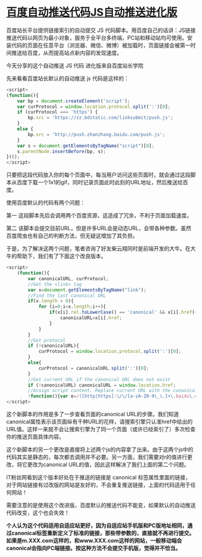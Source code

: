 # [百度自动推送代码JS自动推送进化版](https://www.cnblogs.com/chinafine/articles/9359814.html)



百度站长平台提供链接索引的自动提交 JS 代码脚本。用百度自己的话讲：JS链接推送代码以网页为最小对象，服务于全平台多终端，PC站和移动站均可使用。安装代码的页面在任意平台（浏览器、微信、微博）被加载时，页面链接会被第一时间推送给百度，从而提高站点新内容的发现速度。
<!-- more -->
今天分享的这个自动推送 JS 代码 进化版来自百度站长学院

先来看看百度站长默认的自动推送 js 代码是这样的：

```js
<script>
(function(){
    var bp = document.createElement('script');
    var curProtocol = window.location.protocol.split(':')[0];
    if (curProtocol === 'https') {
        bp.src = 'https://zz.bdstatic.com/linksubmit/push.js';        
    }
    else {
        bp.src = 'http://push.zhanzhang.baidu.com/push.js';
    }
    var s = document.getElementsByTagName("script")[0];
    s.parentNode.insertBefore(bp, s);
})();
</script>
```

只要把这段代码放入你的每个页面中，每当用户访问这些页面时，就会通过这段脚本从百度下载一个1x1的gif，同时记录页面此时此刻的URL地址，然后推送给百度。

使用百度默认的代码有两个问题：

第一 这段脚本先后会调用两个百度资源，这造成了冗余，不利于页面加载速度。

第二 该脚本会提交目前URL，但是许多URL会是动态URL，会带各种参数。虽然百度爬虫也有自己的判断方法，但无疑这增加了其负担。

于是，为了解决这两个问题，笔者咨询了好友柴云翔同时是前端开发的大牛。在大牛的帮助下，我们有了下面这个改良版本。

 

```js
<script>
	(function(){
		var canonicalURL, curProtocol;
		//Get the <link> tag
		var x=document.getElementsByTagName("link");
		//Find the last canonical URL
		if(x.length > 0){
			for (i=0;i<x.length;i++){
				if(x[i].rel.toLowerCase() == 'canonical' && x[i].href){
					canonicalURL=x[i].href;
				}
			}
		}
		//Get protocol
	    if (!canonicalURL){
	    	curProtocol = window.location.protocol.split(':')[0];
	    }
	    else{
	    	curProtocol = canonicalURL.split(':')[0];
	    }
	    //Get current URL if the canonical URL does not exist
	    if (!canonicalURL) canonicalURL = window.location.href;
	    //Assign script content. Replace current URL with the canonical URL
    	!function(){var e=/([http|https]:\/\/[a-zA-Z0-9\_\.]+\.baidu\.com)/gi,r=canonicalURL,t=document.referrer;if(!e.test(r)){var n=(String(curProtocol).toLowerCase() === 'https')?"https://sp0.baidu.com/9_Q4simg2RQJ8t7jm9iCKT-xh_/s.gif":"//api.share.baidu.com/s.gif";t?(n+="?r="+encodeURIComponent(document.referrer),r&&(n+="&l="+r)):r&&(n+="?l="+r);var i=new Image;i.src=n}}(window);})();
</script>
```

这个新脚本的作用是多了一步查看页面的canonical URL的步骤。我们知道canonical属性表示该页面纵有千种URL的花样，请搜索引擎只认准href中给出的URL值。这样一来就不会让搜索引擎为了同一个页面（或许已经索引了）多次检查你的推送页面具体内容。

这个新脚本的另一个更改是直接将上述两个js的内容拿了出来。由于这两个js中的代码其实是静态的，每次都去调用并不必要。另一方面，我们需要对r的值进行更改，将它更改为canonical URL的值，因此这样解决了我们上面的第二个问题。

IT粉丝网看到这个版本好处在于推送的链接是 canonical 标签属性里面的链接，对于网站链接有过改版的网站是友好的，不会重复推送链接，上面的代码适用于任何网站！

需要注意的是使用这个改进版，百度默认的推送代码不能变，如果默认的自动推送代码改变，这个也会失效！

**个人认为这个代码适用自适应站更好，因为自适应站手机版和PC版地址相同，通过canonical标签重新定义了标准的链接，那些带参数的，直接就不再进行提交。如果是m.XXX.com这样的，和www.XXX.com这样的网站，一般移动端会canonical会指向PC端链接。按这种方法不会提交手机版，觉得并不恰当。**